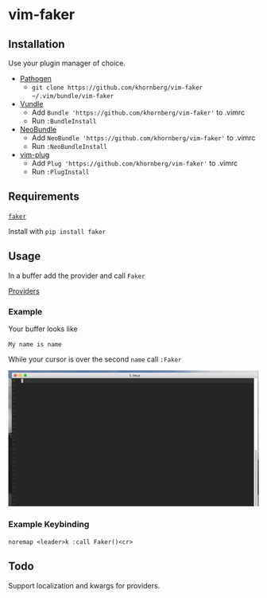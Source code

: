# vim-faker

## Installation

Use your plugin manager of choice.

- [Pathogen](https://github.com/tpope/vim-pathogen)
  - `git clone https://github.com/khornberg/vim-faker ~/.vim/bundle/vim-faker`
- [Vundle](https://github.com/gmarik/vundle)
  - Add `Bundle 'https://github.com/khornberg/vim-faker'` to .vimrc
  - Run `:BundleInstall`
- [NeoBundle](https://github.com/Shougo/neobundle.vim)
  - Add `NeoBundle 'https://github.com/khornberg/vim-faker'` to .vimrc
  - Run `:NeoBundleInstall`
- [vim-plug](https://github.com/junegunn/vim-plug)
  - Add `Plug 'https://github.com/khornberg/vim-faker'` to .vimrc
  - Run `:PlugInstall`

## Requirements

[`faker`](https://github.com/joke2k/faker)

Install with `pip install faker`

## Usage

In a buffer add the provider and call `Faker`

[Providers](https://faker.readthedocs.io/en/latest/providers.html)

### Example

Your buffer looks like
```
My name is name
```

While your cursor is over the second `name` call `:Faker`

![doc/capture.gif](doc/capture.gif)

### Example Keybinding

`noremap <leader>k :call Faker()<cr>`

## Todo

Support localization and kwargs for providers.
